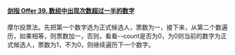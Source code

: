 #### [剑指 Offer 39. 数组中出现次数超过一半的数字](https://leetcode.cn/problems/shu-zu-zhong-chu-xian-ci-shu-chao-guo-yi-ban-de-shu-zi-lcof/)

摩尔投票法。先把第一个数字选为正式候选人，票数为一，接下来，从第二个数遍历，如果相等，则票数加一，否则，看看--count是否为0，为0则当前的数字为正式候选人，票数为1，不为0，则继续遍历下一个数字。
